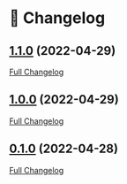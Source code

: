 # 📑 Changelog

## [1.1.0](https://github.com/ign-gpao/api/tree/1.1.0) (2022-04-29)

[Full Changelog](https://github.com/ign-gpao/api/compare/1.0.0...1.1.0)

## [1.0.0](https://github.com/ign-gpao/api/tree/1.0.0) (2022-04-29)

[Full Changelog](https://github.com/ign-gpao/api/compare/0.1.0...1.0.0)

## [0.1.0](https://github.com/ign-gpao/api/tree/0.1.0) (2022-04-28)

[Full Changelog](https://github.com/ign-gpao/api/compare/33dcdd052e49c4468fa71c39d8f42ba8d71c6c3b...0.1.0)



